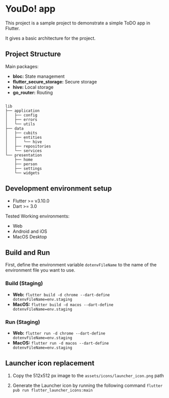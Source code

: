 # YouDo! app

This project is a sample project to demonstrate a simple ToDO app in Flutter.

It gives a basic architecture for the project.

## Project Structure

Main packages:

- **bloc:** State management
- **flutter_secure_storage:** Secure storage
- **hive:** Local storage
- **go_router:** Routing

```

lib
├── application
│   ├── config
│   ├── errors
│   └── utils
├── data
│   ├── cubits
│   ├── entities
│   │   └── hive
│   ├── repositories
│   └── services
└── presentation
    ├── home
    ├── person
    ├── settings
    └── widgets
```

## Development environment setup

- Flutter >= v3.10.0
- Dart >= 3.0

Tested Working environments:

- Web
- Android and iOS
- MacOS Desktop

## Build and Run

First, define the environment variable `dotenvFileName` to the name of the environment file you want to use.

### Build (Staging)

- **Web:** `flutter build -d chrome --dart-define dotenvFileName=env.staging`
- **MacOS:** `flutter build -d macos --dart-define dotenvFileName=env.staging`

### Run (Staging)

- **Web:** `flutter run -d chrome --dart-define dotenvFileName=env.staging`
- **MacOS:** `flutter run -d macos --dart-define dotenvFileName=env.staging`

## Launcher icon replacement

1. Copy the 512x512 px image to the `assets/icons/launcher_icon.png` path

2. Generate the Launcher icon by running the following command
   `flutter pub run flutter_launcher_icons:main`





